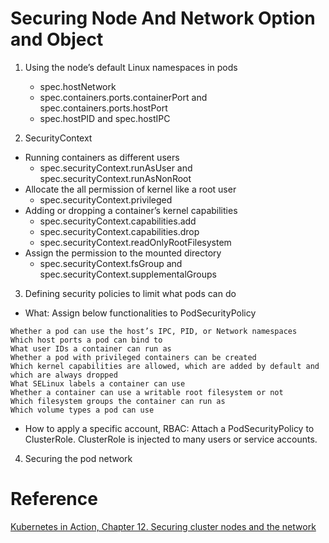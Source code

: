 # Securing Node And Network Option and Object

1. Using the node’s default Linux namespaces in pods
    - spec.hostNetwork
    - spec.containers.ports.containerPort and spec.containers.ports.hostPort
    - spec.hostPID and spec.hostIPC

2. SecurityContext
- Running containers as different users 
    - spec.securityContext.runAsUser and spec.securityContext.runAsNonRoot
- Allocate the all permission of kernel like a root user
    - spec.securityContext.privileged
- Adding or dropping a container’s kernel capabilities
    - spec.securityContext.capabilities.add
    - spec.securityContext.capabilities.drop
    - spec.securityContext.readOnlyRootFilesystem
- Assign the permission to the mounted directory
    - spec.securityContext.fsGroup and spec.securityContext.supplementalGroups

3. Defining security policies to limit what pods can do 

- What: Assign below functionalities to PodSecurityPolicy

```
Whether a pod can use the host’s IPC, PID, or Network namespaces
Which host ports a pod can bind to
What user IDs a container can run as
Whether a pod with privileged containers can be created
Which kernel capabilities are allowed, which are added by default and which are always dropped
What SELinux labels a container can use
Whether a container can use a writable root filesystem or not
Which filesystem groups the container can run as
Which volume types a pod can use
```

- How to apply a specific account, RBAC: Attach a PodSecurityPolicy to ClusterRole. ClusterRole is injected to many users or service accounts. 


4. Securing the pod network

# Reference
[Kubernetes in Action, Chapter 12. Securing cluster nodes and the network](https://learning.oreilly.com/library/view/kubernetes-in-action/9781617293726/Text/13.html)
